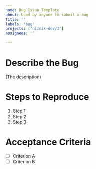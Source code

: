 ```yaml
---
name: Bug Issue Template
about: Used by anyone to submit a bug
title: ''
labels: 'bug'
projects: ["niznik-dev/3"]
assignees: ''

---
```


# Describe the Bug

(The description)

# Steps to Reproduce

1. Step 1
1. Step 2
1. Step 3

# Acceptance Criteria
- [ ] Criterion A
- [ ] Criterion B
